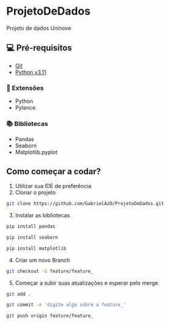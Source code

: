# ProjetoDeDados
Projeto de dados Uninove


## 💻 Pré-requisitos

* <a href= "https://git-scm.com/downloads"> Git </a>
* <a href= "https://www.python.org/downloads/"> Python v3.11 </a>

### :twisted_rightwards_arrows: Extensões

* Python
* Pylance
### :books: Bibliotecas

* Pandas
* Seaborn
* Matplotlib.pyplot


## Como começar a codar?

1. Utilizar sua IDE de preferência
2. Clonar o projeto
```sh
git clone https://github.com/GabrielAzO/ProjetoDeDados.git
```
3. Instalar as bibliotecas
```sh
pip install pandas
```

```sh
pip install seaborn
```
```sh
pip install matplotlib  
```

4. Criar um novo Branch 
```sh
git checkout -b feature/feature_
```

5. Começar a subir suas atualizações e esperar pelo merge
```sh
git add . 
```
```sh
git commit -m 'digite algo sobre a feature_' 
```
```sh
git push origin feature/feature_
```
